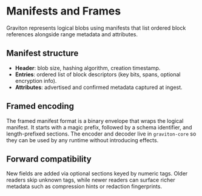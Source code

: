 # Manifests and Frames

Graviton represents logical blobs using manifests that list ordered block references alongside range metadata and attributes.

## Manifest structure

- **Header**: blob size, hashing algorithm, creation timestamp.
- **Entries**: ordered list of block descriptors (key bits, spans, optional encryption info).
- **Attributes**: advertised and confirmed metadata captured at ingest.

## Framed encoding

The framed manifest format is a binary envelope that wraps the logical manifest. It starts with a magic prefix, followed by a schema identifier, and length-prefixed sections. The encoder and decoder live in `graviton-core` so they can be used by any runtime without introducing effects.

## Forward compatibility

New fields are added via optional sections keyed by numeric tags. Older readers skip unknown tags, while newer readers can surface richer metadata such as compression hints or redaction fingerprints.
